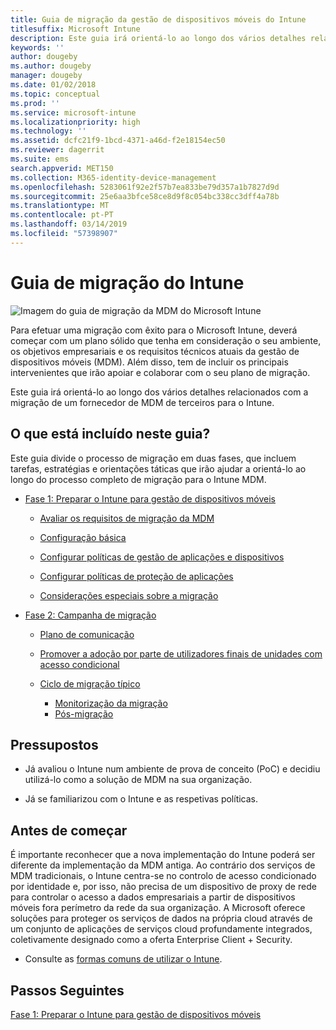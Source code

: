 ```yaml
---
title: Guia de migração da gestão de dispositivos móveis do Intune
titlesuffix: Microsoft Intune
description: Este guia irá orientá-lo ao longo dos vários detalhes relacionados com a migração de um fornecedor de MDM de terceiros para o Microsoft Intune.
keywords: ''
author: dougeby
ms.author: dougeby
manager: dougeby
ms.date: 01/02/2018
ms.topic: conceptual
ms.prod: ''
ms.service: microsoft-intune
ms.localizationpriority: high
ms.technology: ''
ms.assetid: dcfc21f9-1bcd-4371-a46d-f2e18154ec50
ms.reviewer: dagerrit
ms.suite: ems
search.appverid: MET150
ms.collection: M365-identity-device-management
ms.openlocfilehash: 5283061f92e2f57b7ea833be79d357a1b7827d9d
ms.sourcegitcommit: 25e6aa3bfce58ce8d9f8c054bc338cc3dff4a78b
ms.translationtype: MT
ms.contentlocale: pt-PT
ms.lasthandoff: 03/14/2019
ms.locfileid: "57398907"
---
```

# <a name="intune-migration-guide"></a>Guia de migração do Intune

![Imagem do guia de migração da MDM do Microsoft Intune](./media/MDM-migration-guide-art.PNG)

Para efetuar uma migração com êxito para o Microsoft Intune, deverá começar com um plano sólido que tenha em consideração o seu ambiente, os objetivos empresariais e os requisitos técnicos atuais da gestão de dispositivos móveis (MDM). Além disso, tem de incluir os principais intervenientes que irão apoiar e colaborar com o seu plano de migração.

Este guia irá orientá-lo ao longo dos vários detalhes relacionados com a migração de um fornecedor de MDM de terceiros para o Intune.

## <a name="whats-included-in-this-guide"></a>O que está incluído neste guia?

Este guia divide o processo de migração em duas fases, que incluem tarefas, estratégias e orientações táticas que irão ajudar a orientá-lo ao longo do processo completo de migração para o Intune MDM.

-   [Fase 1: Preparar o Intune para gestão de dispositivos móveis](migration-guide-prepare.md)

    -   [Avaliar os requisitos de migração da MDM](migration-guide-prepare.md#assess-mdm-requirements)

    -   [Configuração básica](migration-guide-setup.md)

    -   [Configurar políticas de gestão de aplicações e dispositivos](migration-guide-configure-policies.md)

    -   [Configurar políticas de proteção de aplicações](migration-guide-app-protection-policies.md)

    -   [Considerações especiais sobre a migração](migration-guide-considerations.md)

-   [Fase 2: Campanha de migração](migration-guide-campaign.md)

    -   [Plano de comunicação](migration-guide-communication-plan.md)

    -   [Promover a adoção por parte de utilizadores finais de unidades com acesso condicional](migration-guide-drive-adoption.md)

    -   [Ciclo de migração típico](migration-guide-cycle.md)
        -   [Monitorização da migração](migration-guide-cycle.md#monitoring-migration)
        -   [Pós-migração](migration-guide-cycle.md#post-migration)

## <a name="assumptions"></a>Pressupostos

-   Já avaliou o Intune num ambiente de prova de conceito (PoC) e decidiu utilizá-lo como a solução de MDM na sua organização.

-   Já se familiarizou com o Intune e as respetivas políticas.

## <a name="before-you-begin"></a>Antes de começar

É importante reconhecer que a nova implementação do Intune poderá ser diferente da implementação da MDM antiga. Ao contrário dos serviços de MDM tradicionais, o Intune centra-se no controlo de acesso condicionado por identidade e, por isso, não precisa de um dispositivo de proxy de rede para controlar o acesso a dados empresariais a partir de dispositivos móveis fora perímetro da rede da sua organização. A Microsoft oferece soluções para proteger os serviços de dados na própria cloud através de um conjunto de aplicações de serviços cloud profundamente integrados, coletivamente designado como a oferta Enterprise Client + Security.

-   Consulte as [formas comuns de utilizar o Intune](common-scenarios.md).

## <a name="next-steps"></a>Passos Seguintes

[Fase 1: Preparar o Intune para gestão de dispositivos móveis](migration-guide-prepare.md)
